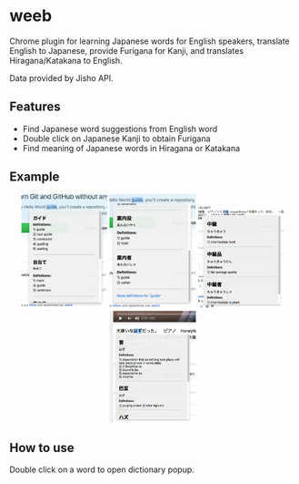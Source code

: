 # weeb

Chrome plugin for learning Japanese words for English speakers, translate English to Japanese, provide Furigana for Kanji, and translates Hiragana/Katakana to English.

Data provided by Jisho API.

## Features

<ul>
    <li>Find Japanese word suggestions from English word</li>
    <li>Double click on Japanese Kanji to obtain Furigana</li>    
    <li>Find meaning of Japanese words in Hiragana or Katakana</li>
</ul>


## Example
<p align="center">
    <img src="Screenshots/example1.png" width="30%"/>
    <img src="Screenshots/example2.png" width="30%"/>
    <img src="Screenshots/example3.png" width="30%"/>
    <img src="Screenshots/example4.png" width="30%"/>
</p>

## How to use

Double click on a word to open dictionary popup.
